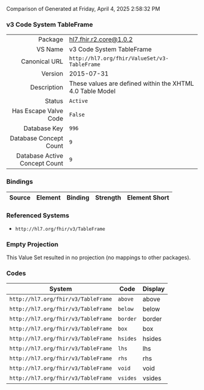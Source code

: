 Comparison of 
Generated at Friday, April 4, 2025 2:58:32 PM

### v3 Code System TableFrame

|      |     |
| ---: | --- |
| Package | hl7.fhir.r2.core@1.0.2 |
| VS Name | v3 Code System TableFrame |
| Canonical URL | `http://hl7.org/fhir/ValueSet/v3-TableFrame` |
| Version | 2015-07-31 |
| Description | These values are defined within the XHTML 4.0 Table Model |
| Status | `Active` |
| Has Escape Valve Code | `False` |
| Database Key | `996` |
| Database Concept Count | `9` |
| Database Active Concept Count | `9` |
### Bindings

| Source | Element | Binding | Strength | Element Short |
| ------ | ------- | ------- | -------- | ------------- |

### Referenced Systems

* `http://hl7.org/fhir/v3/TableFrame`
### Empty Projection

This Value Set resulted in no projection (no mappings to other packages).

### Codes

| System | Code | Display |
| ------ | ---- | ------- |
| `http://hl7.org/fhir/v3/TableFrame` | `above` | above |
| `http://hl7.org/fhir/v3/TableFrame` | `below` | below |
| `http://hl7.org/fhir/v3/TableFrame` | `border` | border |
| `http://hl7.org/fhir/v3/TableFrame` | `box` | box |
| `http://hl7.org/fhir/v3/TableFrame` | `hsides` | hsides |
| `http://hl7.org/fhir/v3/TableFrame` | `lhs` | lhs |
| `http://hl7.org/fhir/v3/TableFrame` | `rhs` | rhs |
| `http://hl7.org/fhir/v3/TableFrame` | `void` | void |
| `http://hl7.org/fhir/v3/TableFrame` | `vsides` | vsides |
